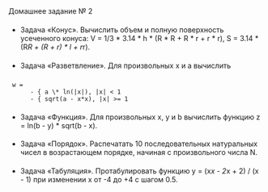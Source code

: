 ##
Домашнее задание № 2


####
- Задача «Конус». Вычислить объем и полную поверхность усеченного конуса:
V = 1/3 \* 3.14 * h * (R * R + R * r + r * r),
S = 3.14 * (R*R + (R + r) * l + r*r).


####
- Задача «Разветвление». Для произвольных x и a вычислить
#####
     w = 
          - { a \* ln(|x|), |x| < 1
          - { sqrt(a - x*x), |x| >= 1


####
- Задача «Функция». Для произвольных x, y и b вычислить функцию z = ln(b - y) * sqrt(b - x).



####
- Задача «Порядок». Распечатать 10 последовательных натуральных чисел в возрастающем порядке, начиная с
произвольного числа N.


####
- Задача «Табуляция». Протабулировать функцию y = (x*x - 2*x + 2) / (x - 1) при изменении x от -4 до +4 с шагом 0.5. 
